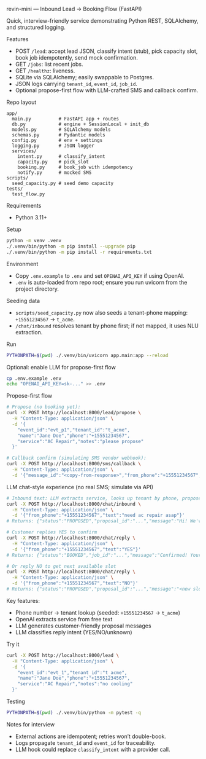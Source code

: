 revin-mini — Inbound Lead → Booking Flow (FastAPI)

Quick, interview-friendly service demonstrating Python REST, SQLAlchemy, and structured logging.

Features

- POST `/lead`: accept lead JSON, classify intent (stub), pick capacity slot, book job idempotently, send mock confirmation.
- GET `/jobs`: list recent jobs.
- GET `/healthz`: liveness.
- SQLite via SQLAlchemy; easily swappable to Postgres.
- JSON logs carrying `tenant_id`, `event_id`, `job_id`.
- Optional propose-first flow with LLM-crafted SMS and callback confirm.

Repo layout

```
app/
  main.py          # FastAPI app + routes
  db.py            # engine + SessionLocal + init_db
  models.py        # SQLAlchemy models
  schemas.py       # Pydantic models
  config.py        # env + settings
  logging.py       # JSON logger
  services/
    intent.py      # classify_intent
    capacity.py    # pick_slot
    booking.py     # book_job with idempotency
    notify.py      # mocked SMS
scripts/
  seed_capacity.py # seed demo capacity
tests/
  test_flow.py
```

Requirements

- Python 3.11+

Setup

```bash
python -m venv .venv
./.venv/bin/python -m pip install --upgrade pip
./.venv/bin/python -m pip install -r requirements.txt
```

Environment

- Copy `.env.example` to `.env` and set `OPENAI_API_KEY` if using OpenAI.
- `.env` is auto-loaded from repo root; ensure you run uvicorn from the project directory.

Seeding data

- `scripts/seed_capacity.py` now also seeds a tenant-phone mapping: `+15551234567` → `t_acme`.
- `/chat/inbound` resolves tenant by phone first; if not mapped, it uses NLU extraction.

Run

```bash
PYTHONPATH=$(pwd) ./.venv/bin/uvicorn app.main:app --reload
```

Optional: enable LLM for propose-first flow

```bash
cp .env.example .env
echo "OPENAI_API_KEY=sk-..." >> .env
```

Propose-first flow

```bash
# Propose (no booking yet):
curl -X POST http://localhost:8000/lead/propose \
  -H "Content-Type: application/json" \
  -d '{
    "event_id":"evt_p1","tenant_id":"t_acme",
    "name":"Jane Doe","phone":"+15551234567",
    "service":"AC Repair","notes":"please propose"
  }'

# Callback confirm (simulating SMS vendor webhook):
curl -X POST http://localhost:8000/sms/callback \
  -H "Content-Type: application/json" \
  -d '{"message_id":"<copy-from-response>","from_phone":"+15551234567","body":"YES"}'
```

LLM chat-style experience (no real SMS; simulate via API)

```bash
# Inbound text: LLM extracts service, looks up tenant by phone, proposes slot
curl -X POST http://localhost:8000/chat/inbound \
  -H "Content-Type: application/json" \
  -d '{"from_phone":"+15551234567","text":"need ac repair asap"}'
# Returns: {"status":"PROPOSED","proposal_id":"...","message":"Hi! We've scheduled your AC repair..."}

# Customer replies YES to confirm
curl -X POST http://localhost:8000/chat/reply \
  -H "Content-Type: application/json" \
  -d '{"from_phone":"+15551234567","text":"YES"}'
# Returns: {"status":"BOOKED","job_id":"...","message":"Confirmed! Your AC Repair is booked..."}

# Or reply NO to get next available slot
curl -X POST http://localhost:8000/chat/reply \
  -H "Content-Type: application/json" \
  -d '{"from_phone":"+15551234567","text":"NO"}'
# Returns: {"status":"PROPOSED","proposal_id":"...","message":"<new slot proposal>"}
```

Key features:

- Phone number → tenant lookup (seeded: `+15551234567` → `t_acme`)
- OpenAI extracts service from free text
- LLM generates customer-friendly proposal messages
- LLM classifies reply intent (YES/NO/unknown)

Try it

```bash
curl -X POST http://localhost:8000/lead \
  -H "Content-Type: application/json" \
  -d '{
    "event_id":"evt_1","tenant_id":"t_acme",
    "name":"Jane Doe","phone":"+15551234567",
    "service":"AC Repair","notes":"no cooling"
  }'
```

Testing

```bash
PYTHONPATH=$(pwd) ./.venv/bin/python -m pytest -q
```

Notes for interview

- External actions are idempotent; retries won’t double-book.
- Logs propagate `tenant_id` and `event_id` for traceability.
- LLM hook could replace `classify_intent` with a provider call.

